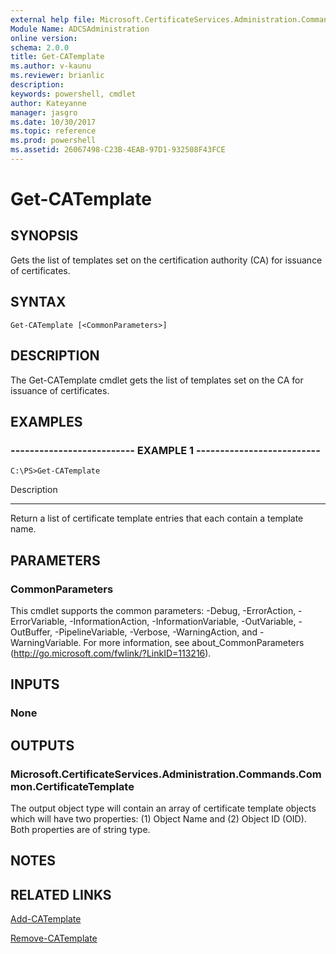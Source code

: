 ```yaml
---
external help file: Microsoft.CertificateServices.Administration.Commands.dll-Help.xml
Module Name: ADCSAdministration
online version: 
schema: 2.0.0
title: Get-CATemplate
ms.author: v-kaunu
ms.reviewer: brianlic
description: 
keywords: powershell, cmdlet
author: Kateyanne
manager: jasgro
ms.date: 10/30/2017
ms.topic: reference
ms.prod: powershell
ms.assetid: 26067498-C23B-4EAB-97D1-932508F43FCE
---
```


# Get-CATemplate

## SYNOPSIS
Gets the list of templates set on the certification authority (CA) for issuance of certificates.

## SYNTAX

```
Get-CATemplate [<CommonParameters>]
```

## DESCRIPTION
The Get-CATemplate cmdlet gets the list of templates set on the CA for issuance of certificates.

## EXAMPLES

### -------------------------- EXAMPLE 1 --------------------------
```
C:\PS>Get-CATemplate
```

Description

-----------

Return a list of certificate template entries that each contain a template name.

## PARAMETERS

### CommonParameters
This cmdlet supports the common parameters: -Debug, -ErrorAction, -ErrorVariable, -InformationAction, -InformationVariable, -OutVariable, -OutBuffer, -PipelineVariable, -Verbose, -WarningAction, and -WarningVariable. For more information, see about_CommonParameters (http://go.microsoft.com/fwlink/?LinkID=113216).

## INPUTS

### None

## OUTPUTS

### Microsoft.CertificateServices.Administration.Commands.Common.CertificateTemplate
The output object type will contain an array of certificate template objects which will have two properties: (1) Object Name and (2) Object ID (OID).
Both properties are of string type.

## NOTES

## RELATED LINKS

[Add-CATemplate](./Add-CATemplate.md)

[Remove-CATemplate](./Remove-CATemplate.md)

